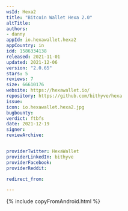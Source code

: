 ```yaml
---
wsId: Hexa2
title: "Bitcoin Wallet Hexa 2.0"
altTitle: 
authors:
- danny
appId: io.hexawallet.hexa2
appCountry: in
idd: 1586334138
released: 2021-11-01
updated: 2021-12-06
version: "2.0.65"
stars: 5
reviews: 7
size: 66610176
website: https://hexawallet.io/
repository: https://github.com/bithyve/hexa 
issue: 
icon: io.hexawallet.hexa2.jpg
bugbounty: 
verdict: ftbfs
date: 2021-12-19
signer: 
reviewArchive:


providerTwitter: HexaWallet
providerLinkedIn: bithyve
providerFacebook:
providerReddit:

redirect_from:

---
```


{% include copyFromAndroid.html %}
